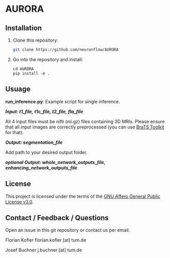 # AURORA

## Installation

1) Clone this repository:
    ```bash
    git clone https://github.com/neuronflow/AURORA
    ```
2) Go into the repository and install:
    ```
    cd AURORA
    pip install -e .
    ```
## Usuage

**run_inference.py**: Example script for single inference. 

***Input: t1_file, t1c_file, t2_file, fla_file***

All 4 input files must be nifti (nii.gz) files containing 3D MRIs. Please ensure that all input images are correctly preprocessed (you can use [BraTS Toolkit](https://github.com/neuronflow/BraTS-Toolkit) for that).

***Output: segmentation_file***

Add path to your desired output folder.

***optional Output: whole_network_outputs_file, enhancing_network_outputs_file***

## License

This project is licensed under the terms of the [GNU Affero General Public License v3.0](https://www.gnu.org/licenses/agpl-3.0.de.html).

## Contact / Feedback / Questions

Open an issue in this git repository or contact us per email.

Florian Kofler
florian.kofler [at] tum.de

Josef Buchner
j.buchner [at] tum.de
